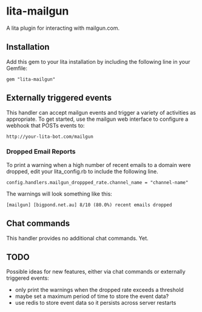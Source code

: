 # lita-mailgun

A lita plugin for interacting with mailgun.com.

## Installation

Add this gem to your lita installation by including the following line in your Gemfile:

    gem "lita-mailgun"

## Externally triggered events

This handler can accept mailgun events and trigger a variety of activities as appropriate. To
get started, use the mailgun web interface to configure a webhook that POSTs events to:

    http://your-lita-bot.com/mailgun

### Dropped Email Reports

To print a warning when a high number of recent emails to a domain were
dropped, edit your lita\_config.rb to include the following line.

    config.handlers.mailgun_droppped_rate.channel_name = "channel-name"

The warnings will look something like this:

    [mailgun] [bigpond.net.au] 8/10 (80.0%) recent emails dropped

## Chat commands

This handler provides no additional chat commands. Yet.

## TODO

Possible ideas for new features, either via chat commands or externally triggered events:

* only print the warnings when the dropped rate exceeds a threshold
* maybe set a maximum period of time to store the event data?
* use redis to store event data so it persists across server restarts
